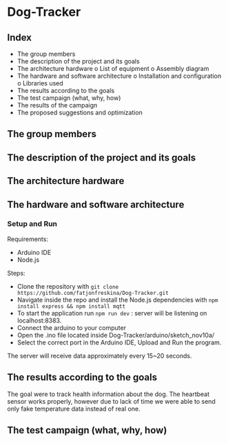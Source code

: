 # Dog-Tracker

## Index

- The group members
- The description of the project and its goals
- The architecture hardware
o List of equipment
o Assembly diagram
- The hardware and software architecture
o Installation and configuration
o Libraries used
- The results according to the goals
- The test campaign (what, why, how)
- The results of the campaign
- The proposed suggestions and optimization

## The group members

## The description of the project and its goals

## The architecture hardware

## The hardware and software architecture

### Setup and Run

Requirements: 

- Arduino IDE
- Node.js

Steps:

- Clone the repository with `git clone https://github.com/fatjonfreskina/Dog-Tracker.git`
- Navigate inside the repo and install the Node.js dependencies with `npm install express && npm install mqtt`
- To start the application run `npm run dev` : server will be listening on localhost:8383.
- Connect the arduino to your computer
- Open the .ino file located inside Dog-Tracker/arduino/sketch_nov10a/
- Select the correct port in the Arduino IDE, Upload and Run the program.

The server will receive data approximately every 15~20 seconds.

## The results according to the goals

The goal were to track health information about the dog. The heartbeat sensor works properly, however due to lack of time we were able to send only fake temperature data instead of real one. 

## The test campaign (what, why, how)





